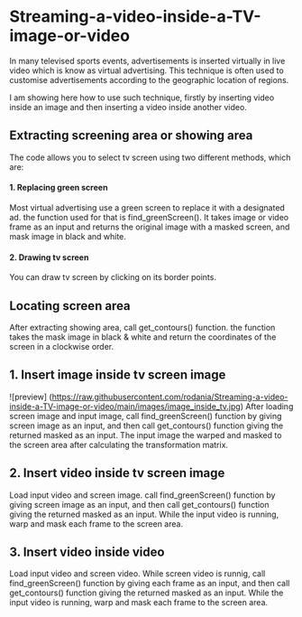 




# Streaming-a-video-inside-a-TV-image-or-video

In many televised sports events, advertisements is inserted virtually in live video which is know as virtual advertising.  This technique is often used to customise advertisements according to the geographic location of regions. 

I am showing here how to use such technique, firstly by inserting video inside an image and then inserting a video inside another video.

## Extracting screening area or showing area
The code allows you to select tv screen using two different methods, which are:
#### 1. Replacing green screen
Most virtual advertising use a green screen to replace it with a designated ad. the function used for that is find_greenScreen(). It takes image or video frame as an input and returns the original image with a masked screen, and mask image in black and white.
#### 2. Drawing tv screen 
You can draw tv screen by clicking on its border points.

## Locating screen area
After extracting showing area, call get_contours() function. the function takes the mask image in black & white and return the coordinates of the screen in a clockwise order.

## 1. Insert image inside tv screen image
![preview] (https://raw.githubusercontent.com/rodania/Streaming-a-video-inside-a-TV-image-or-video/main/images/image_inside_tv.jpg)
After loading screen image and input image, call find_greenScreen() function by giving screen image as an input, and then call get_contours() function giving the returned masked as an input. The input image the warped and masked to the screen area after calculating the transformation matrix.

## 2. Insert video inside tv screen image
Load input video and screen image.  call find_greenScreen() function by giving screen image as an input, and then call get_contours() function giving the returned masked as an input. While the input video is running, warp and mask each frame to the screen area.

## 3. Insert video inside video
Load input video and screen video. While screen video is runnig, call find_greenScreen() function by giving each frame as an input, and then call get_contours() function giving the returned masked as an input. While the input video is running, warp and mask each frame to the screen area.

